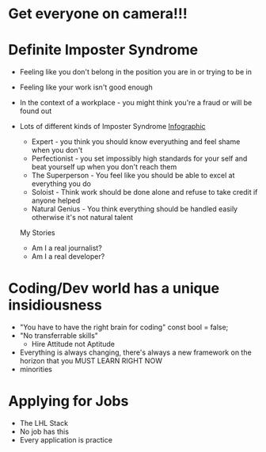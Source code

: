 # Get everyone on camera!!!

# Definite Imposter Syndrome

- Feeling like you don't belong in the position you are in or trying to be in
- Feeling like your work isn't good enough
- In the context of a workplace - you might think you're a fraud or will be found out

- Lots of different kinds of Imposter Syndrome
  [Infographic](https://www.visualcapitalist.com/are-you-suffering-from-impostor-syndrome/)

  - Expert - you think you should know everyuthing and feel shame when you don't
  - Perfectionist - you set impossibly high standards for your self and beat yourself up when you don't reach them
  - The Superperson - You feel like you should be able to excel at everything you do
  - Soloist - Think work should be done alone and refuse to take credit if anyone helped
  - Natural Genius - You think everything should be handled easily otherwise it's not natural talent

  My Stories

  - Am I a real journalist?
  - Am I a real developer?

# Coding/Dev world has a unique insidiousness

- "You have to have the right brain for coding" const bool = false;
- "No transferrable skills"
  - Hire Attitude not Aptitude
- Everything is always changing, there's always a new framework on the horizon that you MUST LEARN RIGHT NOW
- minorities

# Applying for Jobs

- The LHL Stack
- No job has this
- Every application is practice
